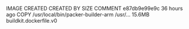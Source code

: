 IMAGE CREATED CREATED BY SIZE COMMENT
e87db9e99e9c 36 hours ago COPY /usr/local/bin/packer-builder-arm /usr/… 15.6MB buildkit.dockerfile.v0
